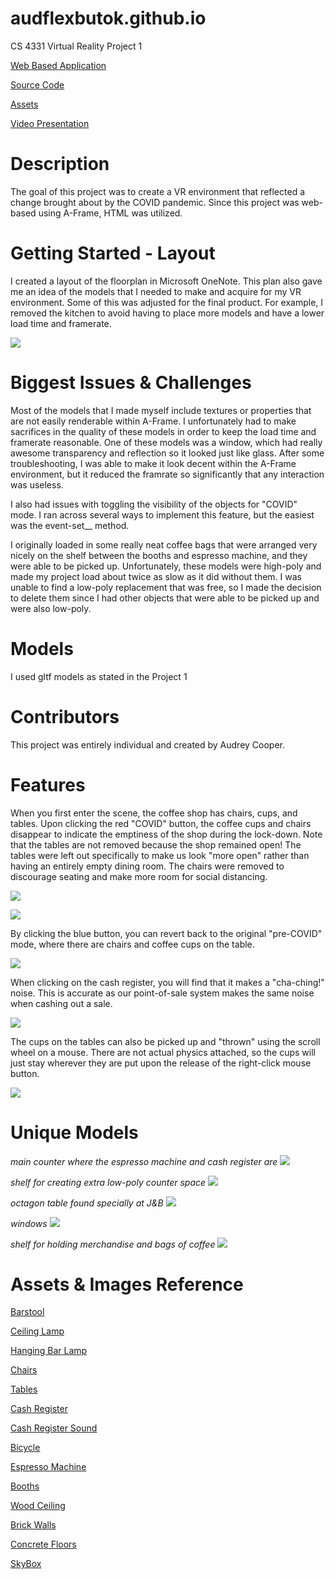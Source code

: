 # audflexbutok.github.io
CS 4331 Virtual Reality Project 1

[Web Based Application](https://audflexbutok.github.io/#)

[Source Code](https://github.com/audflexbutok/audflexbutok.github.io/blob/main/index.html)

[Assets](https://github.com/audflexbutok/audflexbutok.github.io/tree/main/assets)

[Video Presentation](https://www.youtube.com/watch?v=LPSFmtwnRBE&t)

# Description
The goal of this project was to create a VR environment that reflected a change brought about by the COVID pandemic. Since this project was web-based using A-Frame, HTML was utilized.

# Getting Started - Layout
I created a layout of the floorplan in Microsoft OneNote. This plan also gave me an idea of the models that I needed to make and acquire for my VR environment. Some of this was adjusted for the final product. For example, I removed the kitchen to avoid having to place more models and have a lower load time and framerate.

![](/images/SummaryReport/layout.png)

# Biggest Issues & Challenges 
 Most of the models that I made myself include textures or properties that are not easily renderable within A-Frame. I unfortunately had to make sacrifices in the quality of these models in order to keep the load time and framerate reasonable. One of these models was a window, which had really awesome transparency and reflection so it looked just like glass. After some troubleshooting, I was able to make it look decent within the A-Frame environment, but it reduced the framrate so significantly that any interaction was useless.
 
 I also had issues with toggling the visibility of the objects for "COVID" mode. I ran across several ways to implement this feature, but the easiest was the event-set__ method.
 
 I originally loaded in some really neat coffee bags that were arranged very nicely on the shelf between the booths and espresso machine, and they were able to be picked up. Unfortunately, these models were high-poly and made my project load about twice as slow as it did without them. I was unable to find a low-poly replacement that was free, so I made the decision to delete them since I had other objects that were able to be picked up and were also low-poly.
 
# Models
I used gltf models as stated in the Project 1 
 
# Contributors
This project was entirely individual and created by Audrey Cooper.

# Features
When you first enter the scene, the coffee shop has chairs, cups, and tables. Upon clicking the red "COVID" button, the coffee cups and chairs disappear to indicate the emptiness of the shop during the lock-down. Note that the tables are not removed because the shop remained open! The tables were left out specifically to make us look "more open" rather than having an entirely empty dining room. The chairs were removed to discourage seating and make more room for social distancing.

![](/images/SummaryReport/actions.png)

![](/images/SummaryReport/covidmode.png)

By clicking the blue button, you can revert back to the original "pre-COVID" mode, where there are chairs and coffee cups on the table.

![](/images/SummaryReport/pre-covidmode.png)

When clicking on the cash register, you will find that it makes a "cha-ching!" noise. This is accurate as our point-of-sale system makes the same noise when cashing out a sale.


![](/images/SummaryReport/counter.png)

The cups on the tables can also be picked up and "thrown" using the scroll wheel on a mouse. There are not actual physics attached, so the cups will just stay wherever they are put upon the release of the right-click mouse button.

![](/images/SummaryReport/cup.png)

# Unique Models
*main counter where the espresso machine and cash register are*
![](/images/SummaryReport/countermodel.png)

*shelf for creating extra low-poly counter space*
![](/images/SummaryReport/shelfmodel.png)

*octagon table found specially at J&B*
![](/images/SummaryReport/tablemodel.png)

*windows*
![](/images/SummaryReport/windowmodel.png)

*shelf for holding merchandise and bags of coffee*
![](/images/SummaryReport/bookshelfmodel.png)

# Assets & Images Reference
[Barstool](https://sketchfab.com/3d-models/chair-3eea733e04684fd981801a29974792fd)

[Ceiling Lamp](https://sketchfab.com/3d-models/sapphire-small-ceiling-lamp-98237-82bc5c6dd4bf49818aa7f44c505e9584)

[Hanging Bar Lamp](https://sketchfab.com/3d-models/lamp-02-lowpoly-0f5519beb6644e5ea714055382c20d5f)

[Chairs](https://sketchfab.com/3d-models/low-poly-chair-59a3a516a13f46d3be7ec7da587b4b6d)

[Tables](https://sketchfab.com/3d-models/table-01-lowpoly-pbr-texture-ebe332e891cc485eb79f15c6f49ab261)

[Cash Register](https://www.turbosquid.com/3d-models/cash-register-caja-registradora-3d-model-144079)

[Cash Register Sound](https://www.wavsource.com/sfx/sfx.htm)

[Bicycle](https://www.cgtrader.com/free-3d-models/vehicle/bicycle/bicycle--17)

[Espresso Machine](https://sketchfab.com/3d-models/commercial-coffee-machine-bab05bc7805d4b0dbc2cdcbb48441956)

[Booths](https://www.cgtrader.com/free-3d-models/interior/living-room/bench-with-raised-back)

[Wood Ceiling](https://previews.123rf.com/images/natthanim/natthanim1710/natthanim171000017/87804145-plywood-surface-in-natural-pattern-with-high-resolution-wooden-grained-texture-background-.jpg)

[Brick Walls](https://i.pinimg.com/originals/65/23/6e/65236ef31bda2d8b74096b6f7ec82f03.jpg)

[Concrete Floors](https://3.bp.blogspot.com/-QOJgDm7gIek/VhrwWRL3i_I/AAAAAAAAIZA/fASX3UgfGUM/s1600/%2528CONCRETE%2B11%2529%2Bgranite%2Bwall%2Bsmooth%2Bdirt%2Bpillar%2Btexture.jpg)

[SkyBox](https://www.flickr.com/photos/devilgorgor/50413671191/in/pool-equirectangular/)

